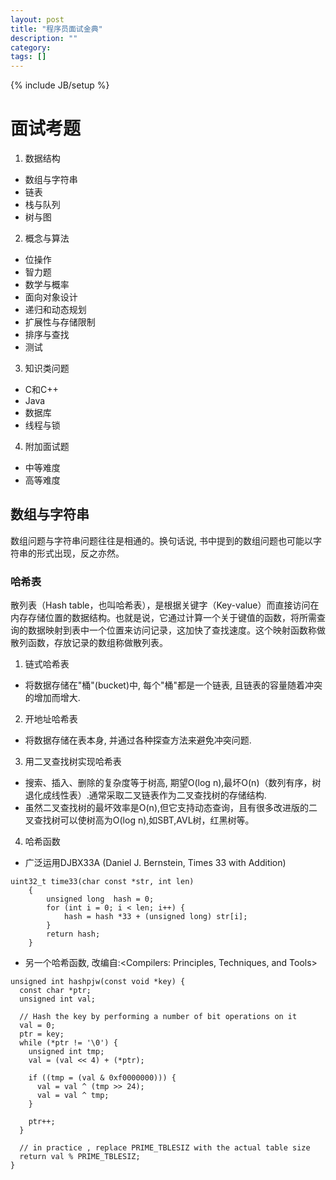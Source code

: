 ```yaml
---
layout: post
title: "程序员面试金典"
description: ""
category: 
tags: []
---
```

{% include JB/setup %}

# 面试考题

1. 数据结构
* 数组与字符串
* 链表
* 栈与队列
* 树与图
2. 概念与算法
* 位操作
* 智力题
* 数学与概率
* 面向对象设计
* 递归和动态规划
* 扩展性与存储限制
* 排序与查找
* 测试
3. 知识类问题
* C和C++
* Java
* 数据库
* 线程与锁
4. 附加面试题
* 中等难度
* 高等难度

## 数组与字符串

数组问题与字符串问题往往是相通的。换句话说, 书中提到的数组问题也可能以字符串的形式出现，反之亦然。

### 哈希表
散列表（Hash table，也叫哈希表），是根据关键字（Key-value）而直接访问在内存存储位置的数据结构。也就是说，它通过计算一个关于键值的函数，将所需查询的数据映射到表中一个位置来访问记录，这加快了查找速度。这个映射函数称做散列函数，存放记录的数组称做散列表。

1. 链式哈希表
* 将数据存储在"桶"(bucket)中, 每个"桶"都是一个链表, 且链表的容量随着冲突的增加而增大.  
2. 开地址哈希表
* 将数据存储在表本身, 并通过各种探查方法来避免冲突问题.  
3. 用二叉查找树实现哈希表
* 搜索、插入、删除的复杂度等于树高, 期望O(log n),最坏O(n)（数列有序，树退化成线性表）.通常采取二叉链表作为二叉查找树的存储结构.
* 虽然二叉查找树的最坏效率是O(n),但它支持动态查询，且有很多改进版的二叉查找树可以使树高为O(log n),如SBT,AVL树，红黑树等。
4. 哈希函数


* 广泛运用DJBX33A (Daniel J. Bernstein, Times 33 with Addition)

```
uint32_t time33(char const *str, int len) 
    { 
        unsigned long  hash = 0; 
        for (int i = 0; i < len; i++) { 
            hash = hash *33 + (unsigned long) str[i]; 
        } 
        return hash; 
    }
```
* 另一个哈希函数, 改编自:<Compilers: Principles, Techniques, and Tools>

```
unsigned int hashpjw(const void *key) {
  const char *ptr;
  unsigned int val;

  // Hash the key by performing a number of bit operations on it
  val = 0;
  ptr = key;
  while (*ptr != '\0') {
    unsigned int tmp;
    val = (val << 4) + (*ptr);

    if ((tmp = (val & 0xf0000000))) {
      val = val ^ (tmp >> 24);
      val = val ^ tmp;
    }

    ptr++;
  }

  // in practice , replace PRIME_TBLESIZ with the actual table size
  return val % PRIME_TBLESIZ;
}
```
